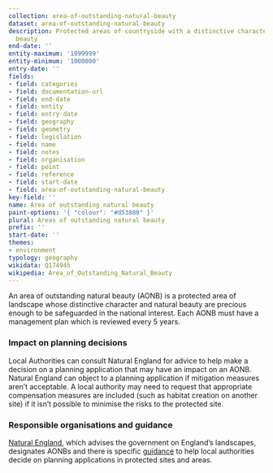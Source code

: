 ```yaml
---
collection: area-of-outstanding-natural-beauty
dataset: area-of-outstanding-natural-beauty
description: Protected areas of countryside with a distinctive character and natural
  beauty
end-date: ''
entity-maximum: '1099999'
entity-minimum: '1000000'
entry-date: ''
fields:
- field: categories
- field: documentation-url
- field: end-date
- field: entity
- field: entry-date
- field: geography
- field: geometry
- field: legislation
- field: name
- field: notes
- field: organisation
- field: point
- field: reference
- field: start-date
- field: area-of-outstanding-natural-beauty
key-field: ''
name: Area of outstanding natural beauty
paint-options: '{ "colour": "#d53880" }'
plural: Areas of outstanding natural beauty
prefix: ''
start-date: ''
themes:
- environment
typology: geography
wikidata: Q174945
wikipedia: Area_of_Outstanding_Natural_Beauty
---
```

An area of outstanding natural beauty (AONB) is a protected area of landscape whose distinctive character and natural beauty are precious enough to be safeguarded in the national interest. Each AONB must have a management plan which is reviewed every 5 years.

### Impact on planning decisions

Local Authorities can consult Natural England for advice to help make a decision on a planning application that may have an impact on an AONB. Natural England can object to a planning application if mitigation measures aren’t acceptable. A local authority may need to request that appropriate compensation measures are included (such as habitat creation on another site) if it isn’t possible to minimise the risks to the protected site. 

### Responsible organisations and guidance

[Natural England](https://www.gov.uk/government/organisations/natural-england), which advises the government on England’s landscapes, designates AONBs and there is specific [guidance](https://www.gov.uk/guidance/protected-sites-and-areas-how-to-review-planning-applications) to help local authorities decide on planning applications in protected sites and areas.
